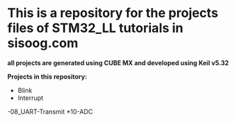 <h1> This is a repository for the projects files of STM32_LL tutorials in sisoog.com </h1>
<b> all projects are generated using CUBE MX and developed using Keil v5.32 </b>
  
  <b> Projects in this repository: </b>
  - Blink 
  - Interrupt
  
  
  -08_UART-Transmit
  *10-ADC
